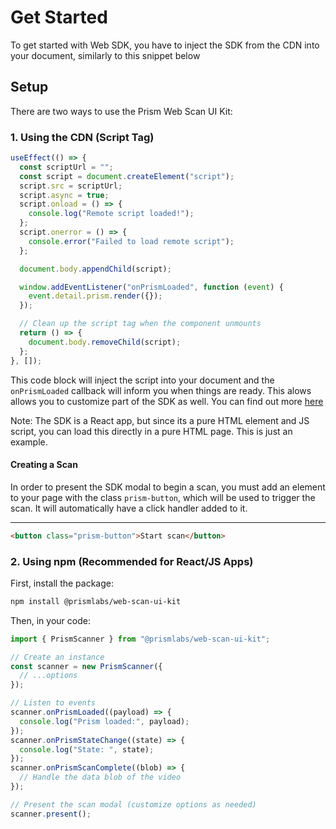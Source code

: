 # Get Started

To get started with Web SDK, you have to inject the SDK from the CDN into your document, similarly to this snippet below

## Setup

There are two ways to use the Prism Web Scan UI Kit:

### 1. Using the CDN (Script Tag)

```typescript
useEffect(() => {
  const scriptUrl = "";
  const script = document.createElement("script");
  script.src = scriptUrl;
  script.async = true;
  script.onload = () => {
    console.log("Remote script loaded!");
  };
  script.onerror = () => {
    console.error("Failed to load remote script");
  };

  document.body.appendChild(script);

  window.addEventListener("onPrismLoaded", function (event) {
    event.detail.prism.render({});
  });

  // Clean up the script tag when the component unmounts
  return () => {
    document.body.removeChild(script);
  };
}, []);
```

This code block will inject the script into your document and the `onPrismLoaded` callback will inform you when things are ready. This alows allows you to customize part of the SDK as well. You can find out more [here]()

Note: The SDK is a React app, but since its a pure HTML element and JS script, you can load this directly in a pure HTML page. This is just an example.

#### Creating a Scan

In order to present the SDK modal to begin a scan, you must add an element to your page with the class `prism-button`, which will be used to trigger the scan. It will automatically have a click handler added to it.

---

```html
<button class="prism-button">Start scan</button>
```

### 2. Using npm (Recommended for React/JS Apps)

First, install the package:

```sh
npm install @prismlabs/web-scan-ui-kit
```

Then, in your code:

```typescript
import { PrismScanner } from "@prismlabs/web-scan-ui-kit";

// Create an instance
const scanner = new PrismScanner({
  // ...options
});

// Listen to events
scanner.onPrismLoaded((payload) => {
  console.log("Prism loaded:", payload);
});
scanner.onPrismStateChange((state) => {
  console.log("State: ", state);
});
scanner.onPrismScanComplete((blob) => {
  // Handle the data blob of the video
});

// Present the scan modal (customize options as needed)
scanner.present();
```
